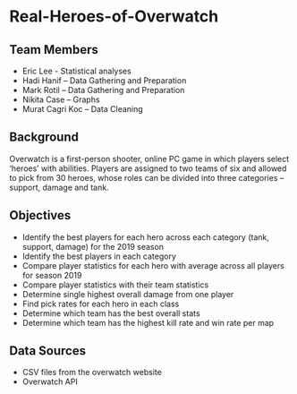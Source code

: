 # Real-Heroes-of-Overwatch

## Team Members
- Eric Lee - Statistical analyses 
- Hadi Hanif – Data Gathering and Preparation
- Mark Rotil – Data Gathering and Preparation
- Nikita Case – Graphs 
- Murat Cagri Koc – Data Cleaning

## Background 
Overwatch is a first-person shooter, online PC game in which players select ‘heroes’ with abilities. Players are assigned to two teams of six and allowed to pick from 30 heroes, whose roles can be divided into three categories – support, damage and tank. 

## Objectives
-	Identify the best players for each hero across each category (tank, support, damage) for the 2019 season
- Identify the best players in each category 
- Compare player statistics for each hero with average across all players for season 2019
-	Compare player statistics with their team statistics
- Determine single highest overall damage from one player
- Find pick rates for each hero in each class
- Determine which team has the best overall stats
- Determine which team has the highest kill rate and win rate per map 

## Data Sources
-	CSV files from the overwatch website 
-	Overwatch API 
